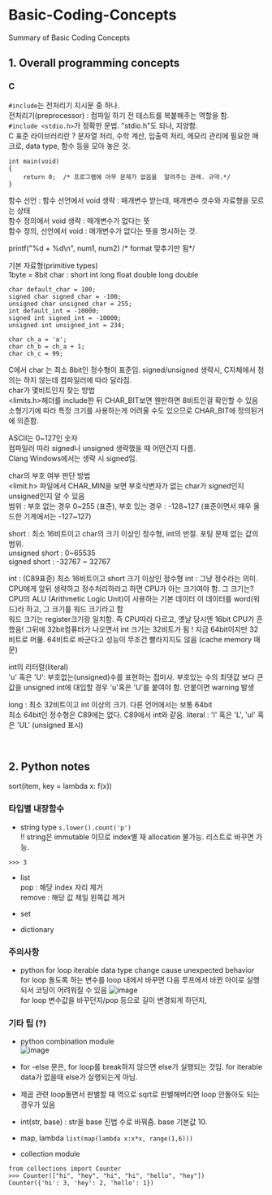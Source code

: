 # Basic-Coding-Concepts
Summary of Basic Coding Concepts

## 1. Overall programming concepts

### C  
```#include```는 전처리기 지시문 중 하나.  
전처리기(preprocessor) : 컴파일 하기 전 테스트를 복붙해주는 역할을 함.  
```#include <stdio.h>```가 정확한 문법. "stdio.h"도 되나, 지양함.  
C 표준 라이브러리란 ? 문자열 처리, 수학 계산, 입출력 처리, 메모리 관리에 필요한 매크로, data type, 함수 등을 모아 놓은 것.  

```
int main(void)
{
    return 0;  /* 프로그램에 아무 문제가 없음을  알려주는 관례. 규약.*/
}
```  
함수 선언 : 
함수 선언에서 void 생략 : 매개변수 받는데, 매개변수 갯수와 자료형을 모르는 상태  
함수 정의에서 void 생략 : 매개변수가 없다는 뜻  
함수 정의, 선언에서 void : 매개변수가 없다는 뜻을 명시하는 것.  

printf("%d + %d\n", num1, num2)  /* format 맞추기만 됨*/  

기본 자료형(primitive types)  
1byte = 8bit
char :
short
int
long
float
double
long double

```
char default_char = 100;
signed char signed_char = -100;
unsigned char unsigned_char = 255;
int default_int = -10000;
signed int signed_int = -10000;
unsigned int unsigned_int = 234;

char ch_a = 'a';
char ch_b = ch_a + 1;
char ch_c = 99;
```
C에서 char 는 최소 8bit인 정수형이 표준임. 
signed/unsigned 생략시, C자체에서 정의는 하지 않는데 컴파일러에 따라 달라짐.  
char가 몇비트인지 찾는 방법  
<limits.h>헤더를 include한 뒤 CHAR_BIT보면 웬만하면 8비트인걸 확인할 수 있음  
소형기기에 따라 특정 크기를 사용하는게 어려울 수도 있으므로 CHAR_BIT에 정의된거에 의존함.  

ASCII는 0~127인 숫자  
컴파일러 따라 signed나 unsigned 생략했을 때 어떤건지 다름.  
Clang Windows에서는 생략 시 signed임.

char의 부호 여부 판단 방법  
<limit.h> 파일에서 CHAR_MIN을 보면 부호식변자가 없는 char가 signed인지 unsigned인지 알 수 있음  
범위 : 부호 없는 경우 0~255 (표준), 부호 있는 경우 : -128~127 (표준이면서 매우 올드한 기계에서는 -127~127)  

short : 최소 16비트이고 char의 크기 이상인 정수형, int의 반절.
포팅 문제 없는 값의 범위.  
unsigned short : 0~65535  
signed short : -32767 ~ 32767   

int : (C89표준) 최소 16비트이고 short 크기 이상인 정수형
int : 그냥 정수라는 의미. CPU에게 앞뒤 생략하고 정수처리하라고 하면 CPU가 아는 크기여야 함.  그 크기는?  
CPU의 ALU (Arithmetic Logic Unit)이 사용하는 기본 데이터 이 데이터를 word(워드)라 하고, 그 크기를 워드 크기라고 함  
워드 크기는 register크기랑 일치함. 즉 CPU따라 다르고, 옛날 당시엔 16bit CPU가 흔했음! 그뒤에 32bit컴퓨터가 나오면서 int 크기는 32비트가 됨 ! 지금 64bit이지만 32비트로 머묾. 64비트로 바군다고 성능이 무조건 빨라지지도 않음 (cache memory 때문)  

int의 리터럴(literal)  
'u' 혹은 'U': 부호없는(unsigned)수를 표현하는 접미사.
부호있는 수의 최댓값 보다 큰 값을 unsigned int에 대입할 경우 'u'혹은 'U'를 붙여야 함. 안붙이면 warning 발생  


long : 최소 32비트이고 int 이상의 크기. 다른 언어에서는 보통 64bit  
최소 64bit인 정수형은 C89에는 없다.  C89에서 int와 같음.
literal : 'l' 혹은 'L', 'ul' 혹은 'UL' (unsigned 표시)


<br>

## 2. Python notes

sort(item, key = lambda x: f(x))

### 타입별 내장함수
* string type
``` s.lower().count('p') ```  
!! string은 immutable 이므로 index별 재 allocation 불가능. 리스트로 바꾸면 가능.

```'ooyyy'.count('y')
>>> 3
```  


* list  
pop : 해당 index 자리 제거  
remove : 해당 값 제일 왼쪽값 제거  

* set
* dictionary

### 주의사항
* python for loop iterable data type change cause unexpected behavior  
for loop 돌도록 하는 변수를 loop 내에서 바꾸면 다음 루프에서 바뀐 아이로 실행되서 코딩이 어려워질 수 있음
![image](https://user-images.githubusercontent.com/15919242/206884883-dd7947f0-8383-40b5-81a9-4b594d46533b.png)  
for loop 변수값을 바꾸던지/pop 등으로 길이 변경되게 하던지, 

### 기타 팁 (?)
* python combination module  
![image](https://user-images.githubusercontent.com/15919242/206885055-05410248-b6ee-4fa2-813f-c244a668a120.png)

* for -else 문은, for loop를 break하지 않으면 else가 실행되는 것임. for iterable data가 없을때 else가 실행되는게 아님.

* 제곱 관련 loop돌면서 판별할 때 역으로 sqrt로 판별해버리면 loop 안돌아도 되는 경우가 있음  
  
* int(str, base) : str을 base 진법 수로 바꿔줌. base 기본값 10.
  
* map, lambda
```list(map(lambda x:x*x, range(1,6)))```  

* collection module  
```
from collections import Counter
>>> Counter(["hi", "hey", "hi", "hi", "hello", "hey"])
Counter({'hi': 3, 'hey': 2, 'hello': 1})
```
